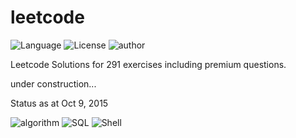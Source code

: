 # leetcode
![Language](https://img.shields.io/badge/language-Python%20-green.svg)
![License](https://img.shields.io/badge/license-MIT-blue.svg)
![author](https://img.shields.io/badge/author-tedye-blue.svg)

Leetcode Solutions for 291 exercises including premium questions.

under construction...

Status as at Oct 9, 2015

![algorithm](https://img.shields.io/badge/algorithm-226%20%2F%20274%20-ff69b4.svg)
![SQL](https://img.shields.io/badge/SQL-0%20%2F%2013%20-red.svg)
![Shell](https://img.shields.io/badge/Shell-4%20%2F%204%20-green.svg)
